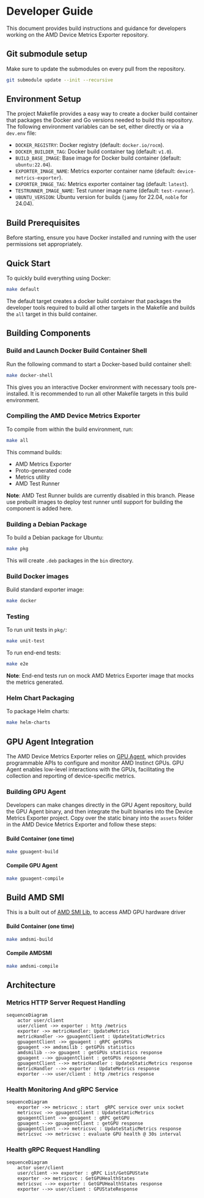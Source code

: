 # Developer Guide

This document provides build instructions and guidance for developers working on the AMD Device Metrics Exporter repository.

## Git submodule setup

Make sure to update the submodules on every pull from the repository.
```bash
git submodule update --init --recursive
```

## Environment Setup

The project Makefile provides a easy way to create a docker build container that packages the Docker and Go versions needed to build this repository. The following environment variables can be set, either directly or via a `dev.env` file:

- `DOCKER_REGISTRY`: Docker registry (default: `docker.io/rocm`).
- `DOCKER_BUILDER_TAG`: Docker build container tag (default: `v1.0`).
- `BUILD_BASE_IMAGE`: Base image for Docker build container (default: `ubuntu:22.04`).
- `EXPORTER_IMAGE_NAME`: Metrics exporter container name (default: `device-metrics-exporter`).
- `EXPORTER_IMAGE_TAG`: Metrics exporter container tag (default: `latest`).
- `TESTRUNNER_IMAGE_NAME`: Test runner image name (default: `test-runner`).
- `UBUNTU_VERSION`: Ubuntu version for builds (`jammy` for 22.04, `noble` for 24.04).

## Build Prerequisites

Before starting, ensure you have Docker installed and running with the user permissions set appropriately.

## Quick Start

To quickly build everything using Docker:
```bash
make default
```

The default target creates a docker build container that packages the developer tools required to build all other targets in the Makefile and builds the `all` target in this build container.

## Building Components

### Build and Launch Docker Build Container Shell

Run the following command to start a Docker-based build container shell:

```bash
make docker-shell
```

This gives you an interactive Docker environment with necessary tools pre-installed. It is recommended to run all other Makefile targets in this build environment.

### Compiling the AMD Device Metrics Exporter

To compile from within the build environment, run:

```bash
make all
```

This command builds:
- AMD Metrics Exporter
- Proto-generated code
- Metrics utility
- AMD Test Runner

**Note**: AMD Test Runner builds are currently disabled in this branch. Please use prebuilt images to deploy test runner until support for building the component is added here.

### Building a Debian Package

To build a Debian package for Ubuntu:

```bash
make pkg
```

This will create `.deb` packages in the `bin` directory.

### Build Docker images

Build standard exporter image:

```bash
make docker
```

### Testing

To run unit tests in `pkg/`:

```bash
make unit-test
```

To run end-end tests:

```bash
make e2e
```

**Note**: End-end tests run on mock AMD Metrics Exporter image that mocks the metrics generated.

### Helm Chart Packaging

To package Helm charts:

```bash
make helm-charts
```

## GPU Agent Integration

The AMD Device Metrics Exporter relies on [GPU Agent](https://github.com/ROCm/gpu-agent.git), which provides programmable APIs to configure and monitor AMD Instinct GPUs. GPU Agent enables low-level interactions with the GPUs, facilitating the collection and reporting of device-specific metrics.

### Building GPU Agent

Developers can make changes directly in the GPU Agent repository, build the GPU Agent binary, and then integrate the built binaries into the Device Metrics Exporter project. Copy over the static binary into the `assets` folder in the AMD Device Metrics Exporter and follow these steps:

#### Build Container (one time)
```bash
make gpuagent-build
```

#### Compile GPU Agent
```bash
make gpuagent-compile
```


## Build AMD SMI
This is a built out of [AMD SMI Lib](git@github.com:ROCm/amdsmi.git), to
access AMD GPU hardware driver

#### Build Container (one time)
```bash
make amdsmi-build
```

#### Compile AMDSMI
```bash
make amdsmi-compile
```

## Architecture
 
### Metrics HTTP Server Request Handling
```mermaid
sequenceDiagram
    actor user/client
    user/client ->> exporter : http /metrics
    exporter ->> metricHandler: UpdateMetrics
    metricHandler ->> gpuagentClient : UpdateStaticMetrics
    gpuagentClient ->> gpuagent : gRPC getGPUs
    gpuagent ->> amdsmilib : getGPUs statistics
    amdsmilib -->> gpuagent : getGPUs statistics response
    gpuagent -->> gpuagentClient : getGPUs response
    gpuagentClient -->> metricHandler : UpdateStaticMetrics response
    metricHandler -->> exporter : UpdateMetrics response
    exporter -->> user/client : http /metrics response
```

### Health Monitoring And gRPC Service
```mermaid
sequenceDiagram
    exporter ->> metricsvc : start  gRPC service over unix socket
    metricsvc ->> gpuagentClient : UpdateStaticMetrics
    gpuagentClient ->> gpuagent : gRPC getGPU
    gpuagent -->> gpuagentClient : getGPU response
    gpuagentClient -->> metricsvc : UpdateStaticMetrics response
    metricsvc ->> metricsvc : evaluate GPU health @ 30s interval
```

### Health gRPC Request Handling
```mermaid
sequenceDiagram
    actor user/client
    user/client ->> exporter : gRPC List/GetGPUState
    exporter ->> metricsvc : GetGPUHealthStates
    metricsvc -->> exporter : GetGPUHealthStates response
    exporter -->> user/client : GPUStateResponse
```
